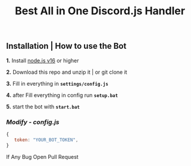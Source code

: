 <h1 align="center">
Best All in One Discord.js Handler </h1><br/>

## **Installation | How to use the Bot**

**1.** Install [node.js v16](https://nodejs.org/en/) or higher

**2.** Download this repo and unzip it | or git clone it

**3.** Fill in everything in **`settings/config.js`**

**4.** after Fill everything in config run **`setup.bat`**

**5.** start the bot with **`start.bat`**
<br/>

### _Modify - config.js_

```javascript
{
   token: "YOUR_BOT_TOKEN",
}
```


If Any Bug Open Pull Request
